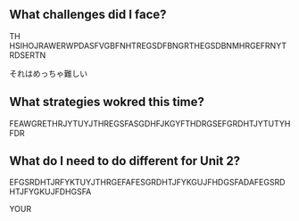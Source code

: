 ## What challenges did I face?

TH HSIHOJRAWERWPDASFVGBFNHTREGSDFBNGRTHEGSDBNMHRGEFRNYTRDSERTN

それはめっちゃ難しい

## What strategies wokred this time?

FEAWGRETHRJYTUYJTHREGSFASGDHFJKGYFTHDRGSEFGRDHTJYTUTYHFDR

## What do I need to do different for Unit 2?

EFGSRDHTJRFYKTUYJTHRGEFAFESGRDHTJFYKGUJFHDGSFADAFEGSRDHTJFYGKUJFDHGSFA

YOUR 
